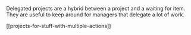 Delegated projects are a hybrid between a project and a waiting for item. They are useful to keep around for managers that delegate a lot of work.

[[projects-for-stuff-with-multiple-actions]]